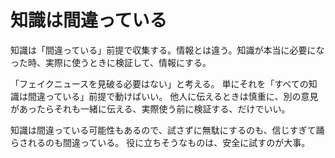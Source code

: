 # 知識は間違っている

知識は「間違っている」前提で収集する。情報とは違う。知識が本当に必要になった時、実際に使うときに検証して、情報にする。

「フェイクニュースを見破る必要はない」と考える。
単にそれを「すべての知識は間違っている」前提で動けばいい。
他人に伝えるときは慎重に、別の意見があったらそれも一緒に伝える、実際使う前に検証する、だけでいい。

知識は間違っている可能性もあるので、試さずに無駄にするのも、信じすぎて踊らされるのも間違っている。
役に立ちそうなものは、安全に試すのが大事。
